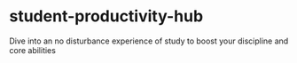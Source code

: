 # student-productivity-hub
Dive into an no disturbance experience of study to boost your discipline and core abilities
